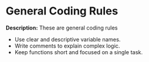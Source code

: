 # General Coding Rules

**Description:** These are general coding rules

- Use clear and descriptive variable names.
- Write comments to explain complex logic.
- Keep functions short and focused on a single task.
